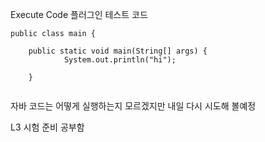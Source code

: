 Execute Code 플러그인 테스트 코드
```run-java
public class main {

	public static void main(String[] args) {
			System.out.println("hi");

	}


```


자바 코드는 어떻게 실행하는지 모르겠지만 내일 다시 시도해 볼예정

L3 시험 준비 공부함


